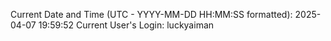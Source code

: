 Current Date and Time (UTC - YYYY-MM-DD HH:MM:SS formatted): 2025-04-07 19:59:52
Current User's Login: luckyaiman
